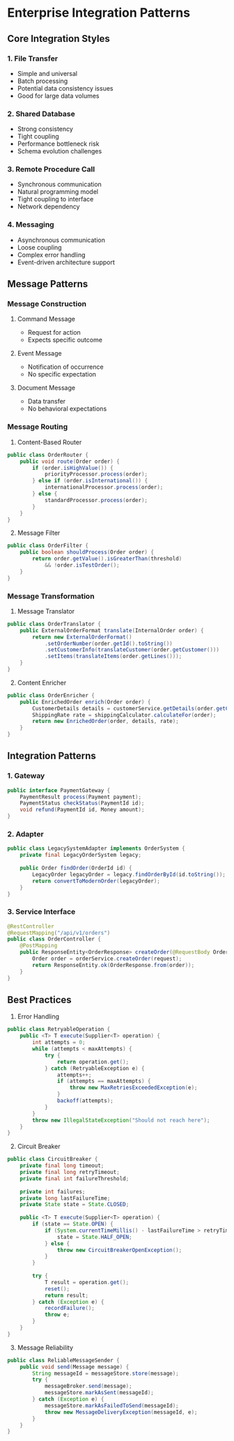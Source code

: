 # Enterprise Integration Patterns

## Core Integration Styles

### 1. File Transfer
- Simple and universal
- Batch processing
- Potential data consistency issues
- Good for large data volumes

### 2. Shared Database
- Strong consistency
- Tight coupling
- Performance bottleneck risk
- Schema evolution challenges

### 3. Remote Procedure Call
- Synchronous communication
- Natural programming model
- Tight coupling to interface
- Network dependency

### 4. Messaging
- Asynchronous communication
- Loose coupling
- Complex error handling
- Event-driven architecture support

## Message Patterns

### Message Construction
1. Command Message
   - Request for action
   - Expects specific outcome

2. Event Message
   - Notification of occurrence
   - No specific expectation

3. Document Message
   - Data transfer
   - No behavioral expectations

### Message Routing
1. Content-Based Router
```java
public class OrderRouter {
    public void route(Order order) {
        if (order.isHighValue()) {
            priorityProcessor.process(order);
        } else if (order.isInternational()) {
            internationalProcessor.process(order);
        } else {
            standardProcessor.process(order);
        }
    }
}
```

2. Message Filter
```java
public class OrderFilter {
    public boolean shouldProcess(Order order) {
        return order.getValue().isGreaterThan(threshold)
            && !order.isTestOrder();
    }
}
```

### Message Transformation
1. Message Translator
```java
public class OrderTranslator {
    public ExternalOrderFormat translate(InternalOrder order) {
        return new ExternalOrderFormat()
            .setOrderNumber(order.getId().toString())
            .setCustomerInfo(translateCustomer(order.getCustomer()))
            .setItems(translateItems(order.getLines()));
    }
}
```

2. Content Enricher
```java
public class OrderEnricher {
    public EnrichedOrder enrich(Order order) {
        CustomerDetails details = customerService.getDetails(order.getCustomerId());
        ShippingRate rate = shippingCalculator.calculateFor(order);
        return new EnrichedOrder(order, details, rate);
    }
}
```

## Integration Patterns

### 1. Gateway
```java
public interface PaymentGateway {
    PaymentResult process(Payment payment);
    PaymentStatus checkStatus(PaymentId id);
    void refund(PaymentId id, Money amount);
}
```

### 2. Adapter
```java
public class LegacySystemAdapter implements OrderSystem {
    private final LegacyOrderSystem legacy;
    
    public Order findOrder(OrderId id) {
        LegacyOrder legacyOrder = legacy.findOrderById(id.toString());
        return convertToModernOrder(legacyOrder);
    }
}
```

### 3. Service Interface
```java
@RestController
@RequestMapping("/api/v1/orders")
public class OrderController {
    @PostMapping
    public ResponseEntity<OrderResponse> createOrder(@RequestBody OrderRequest request) {
        Order order = orderService.createOrder(request);
        return ResponseEntity.ok(OrderResponse.from(order));
    }
}
```

## Best Practices

1. Error Handling
```java
public class RetryableOperation {
    public <T> T execute(Supplier<T> operation) {
        int attempts = 0;
        while (attempts < maxAttempts) {
            try {
                return operation.get();
            } catch (RetryableException e) {
                attempts++;
                if (attempts == maxAttempts) {
                    throw new MaxRetriesExceededException(e);
                }
                backoff(attempts);
            }
        }
        throw new IllegalStateException("Should not reach here");
    }
}
```

2. Circuit Breaker
```java
public class CircuitBreaker {
    private final long timeout;
    private final long retryTimeout;
    private final int failureThreshold;
    
    private int failures;
    private long lastFailureTime;
    private State state = State.CLOSED;
    
    public <T> T execute(Supplier<T> operation) {
        if (state == State.OPEN) {
            if (System.currentTimeMillis() - lastFailureTime > retryTimeout) {
                state = State.HALF_OPEN;
            } else {
                throw new CircuitBreakerOpenException();
            }
        }
        
        try {
            T result = operation.get();
            reset();
            return result;
        } catch (Exception e) {
            recordFailure();
            throw e;
        }
    }
}
```

3. Message Reliability
```java
public class ReliableMessageSender {
    public void send(Message message) {
        String messageId = messageStore.store(message);
        try {
            messageBroker.send(message);
            messageStore.markAsSent(messageId);
        } catch (Exception e) {
            messageStore.markAsFailedToSend(messageId);
            throw new MessageDeliveryException(messageId, e);
        }
    }
}
```